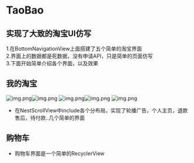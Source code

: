 # TaoBao
## 实现了大致的淘宝UI仿写
1.在BottomNavigationView上面搭建了五个简单的淘宝界面  
2.界面上的数据都是死数据，没有申请API，只是简单的页面仿写  
3.下面开始简单介绍各个界面，以及效果
## 我的淘宝
![img.png](open_image/taobao2.png)![img.png](open_image/taobao1.png)
![img.png](open_image/taobao3.png)![img.png](open_image/taobao4.png)
![img.png](open_image/taobao5.png)  
- 在NestScrollView中include各个分布局，实现了轮播广告，个人主页，退款售后，待付款..几个简单的界面
## 购物车
- 购物车界面是一个简单的RecyclerView
